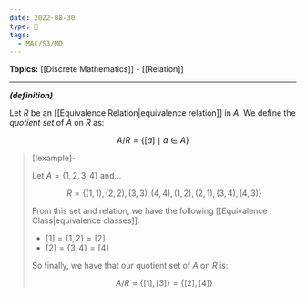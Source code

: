```yaml
---
date: 2022-08-30
type: 🧠
tags:
  - MAC/S3/MD
---
```


**Topics:** [[Discrete Mathematics]] - [[Relation]]

---

_**(definition)**_

Let $R$ be an [[Equivalence Relation|equivalence relation]] in $A$. We define the _quotient set_ of $A$ on $R$ as:

$$
A / R = \{[a] \mid a \in A\}
$$

> [!example]-
>
> Let $A = \{1, 2, 3, 4\}$ and…
>
> $$
> R = \{(1,1), (2,2), (3,3), (4,4), (1,2), (2,1), (3,4), (4,3)\}
> $$
>
> From this set and relation, we have the following [[Equivalence Class|equivalence classes]]:
>
> - $[1] = \{1, 2\} = [2]$
> - $[2] = \{3, 4\} = [4]$
>
> So finally, we have that our quotient set of $A$ on $R$ is:
>
> $$
> A / R = \{[1], [3]\} = \{[2], [4]\}
> $$

